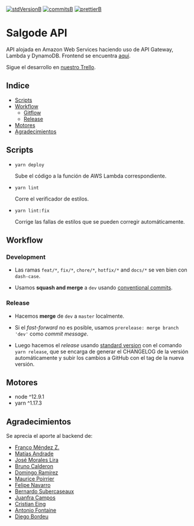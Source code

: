 <!-- [![travisB]][travisL] -->
[![stdVersionB]][stdVersionL]
[![commitsB]][commitsL]
[![prettierB]][prettierL]

# Salgode API

API alojada en Amazon Web Services haciendo uso de API Gateway, Lambda y DynamoDB.
Frontend se encuentra [aquí](https://github.com/Varuscl/salgode/).

Sigue el desarrollo en [nuestro Trello](https://trello.com/b/GCTJ1iMU/salgode).

## Indice

- [Scripts](#scripts)
- [Workflow](#workflow)
  - [Gitflow](#gitflow)
  - [Release](#release)
- [Motores](#motores)
- [Agradecimientos](#agradecimientos)

## Scripts

- `yarn deploy`

  Sube el código a la función de AWS Lambda correspondiente.

- `yarn lint`

  Corre el verificador de estilos.

- `yarn lint:fix`

  Corrige las fallas de estilos que se pueden corregir automáticamente.

## Workflow

### Development

  - Las ramas `feat/*`, `fix/*`, `chore/*`, `hotfix/*` and `docs/*` se ven bien con `dash-case`.

  - Usamos **squash and merge** a `dev` usando [conventional commits](https://conventionalcommits.org).

### Release

  - Hacemos **merge** de `dev` a `master` localmente.

  - Si el _fast-forward_ no es posible, usamos `prerelease: merge branch 'dev'` como _commit message_.

  - Luego hacemos el _release_ usando [standard version](https://github.com/conventional-changelog/standard-version#installation) con el comando `yarn release`, que se encarga de generar el CHANGELOG de la versión automáticamente y subir los cambios a GitHub con el tag de la nueva versión.

## Motores

  - node ^12.9.1
  - yarn ^1.17.3

## Agradecimientos

Se aprecia el aporte al backend de:

- [Franco Méndez Z.](https://github.com/fnmendez)
- [Matías Andrade](https://github.com/mandrade2)
- [José Morales Lira](https://github.com/josemlira)
- [Bruno Calderon](https://github.com/brunocalderon)
- [Domingo Ramírez](https://github.com/chuma9615)
- [Maurice Poirrier](https://github.com/mauricepoirrier)
- [Felipe Navarro](https://github.com/fcnavarro)
- [Bernardo Subercaseaux](https://github.com/bsubercaseaux)
- [Juanfra Campos](https://github.com/jfcampos1)
- [Cristian Eing](https://github.com/cristianeing)
- [Antonio Fontaine](https://github.com/afontainec)
- [Diego Bordeu](https://github.com/diegobordeu)

<!-- BADGES -->

<!-- [travisB]:https://travis-ci.com/
[travisL]:https://travis-ci.com/ -->

[stdVersionB]:https://img.shields.io/badge/release-standard%20version-blue.svg
[stdVersionL]:https://github.com/conventional-changelog/standard-version

[commitsB]:https://img.shields.io/badge/commits-conventional%20-blue.svg
[commitsL]:https://conventionalcommits.org

[prettierB]:https://img.shields.io/badge/code_style-prettier-ff69b4.svg?style=flat-square
[prettierL]:https://github.com/prettier/prettier
